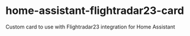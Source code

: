 # home-assistant-flightradar23-card
Custom card to use with Flightradar23 integration for Home Assistant
